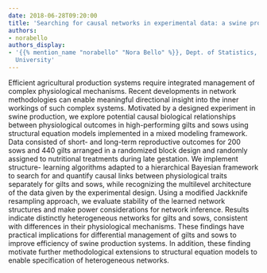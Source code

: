 ```yaml
---
date: 2018-06-28T09:20:00
title: 'Searching for causal networks in experimental data: a swine production application'
authors:
- norabello
authors_display:
- '{{% mention_name "norabello" "Nora Bello" %}}, Dept. of Statistics, Kansas State
  University'
---
```

Efficient agricultural production systems require integrated management of complex physiological mechanisms. Recent developments in network methodologies can enable meaningful directional insight into the inner workings of such complex systems. Motivated by a designed experiment in swine production, we explore potential causal biological relationships between physiological outcomes in high-performing gilts and sows using structural equation models implemented in a mixed modeling framework. Data consisted of short- and long-term reproductive outcomes for 200 sows and 440 gilts arranged in a randomized block design and randomly assigned to nutritional treatments during late gestation. We implement structure- learning algorithms adapted to a hierarchical Bayesian framework to search for and quantify causal links between physiological traits separately for gilts and sows, while recognizing the multilevel architecture of the data given by the experimental design. Using a modified Jackknife resampling approach, we evaluate stability of the learned network structures and make power considerations for network inference. Results indicate distinctly heterogeneous networks for gilts and sows, consistent with differences in their physiological mechanisms. These findings have practical implications for differential management of gilts and sows to improve efficiency of swine production systems. In addition, these finding motivate further methodological extensions to structural equation models to enable specification of heterogeneous networks.
